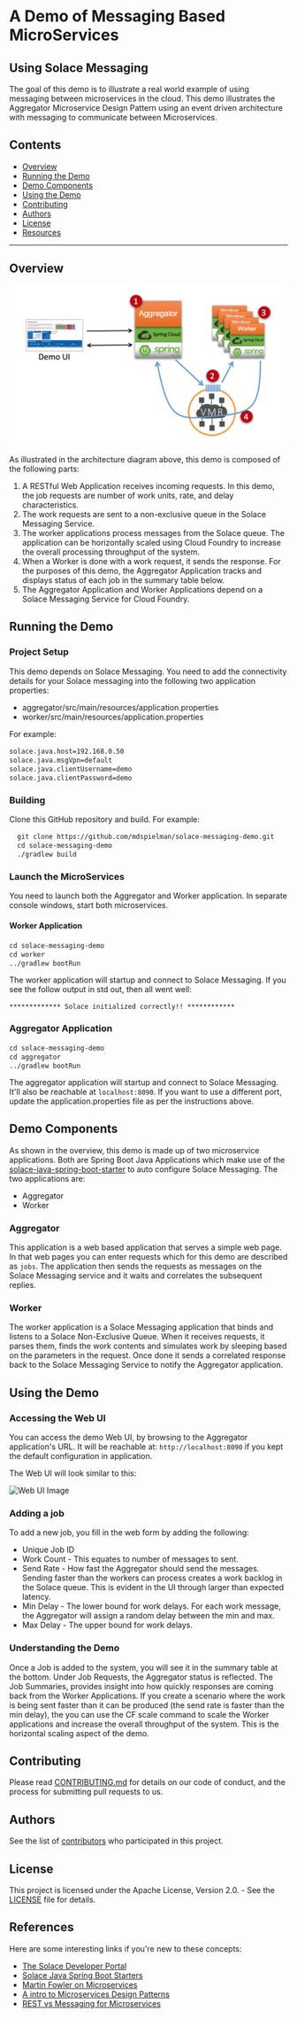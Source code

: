 # A Demo of Messaging Based MicroServices
## Using Solace Messaging

The goal of this demo is to illustrate a real world example of using messaging between microservices in the cloud. This demo illustrates the Aggregator Microservice Design Pattern using an event driven architecture with messaging to communicate between Microservices. 

## Contents

* [Overview](#overview)
* [Running the Demo](#running-the-demo)
* [Demo Components](#demo-components)
* [Using the Demo](#using-the-demo)
* [Contributing](#contributing)
* [Authors](#authors)
* [License](#license)
* [Resources](#resources)

---

## Overview
 
![Architecture Overview](resources/demo-overview.png)

As illustrated in the architecture diagram above, this demo is composed of the following parts:

1. A RESTful Web Application receives incoming requests. In this demo, the job requests are number of work units, rate, and delay characteristics.
2. The work requests are sent to a non-exclusive queue in the Solace Messaging Service.
3. The worker applications process messages from the Solace queue. The application can be horizontally scaled using Cloud Foundry to increase the overall processing throughput of the system.
4. When a Worker is done with a work request, it sends the response. For the purposes of this demo, the Aggregator Application tracks and displays status of each job in the summary table below.
5. The Aggregator Application and Worker Applications depend on a Solace Messaging Service for Cloud Foundry.

## Running the Demo

### Project Setup

This demo depends on Solace Messaging. You need to add the connectivity details for your Solace messaging into the following two application properties:

* aggregator/src/main/resources/application.properties
* worker/src/main/resources/application.properties

For example: 

```
solace.java.host=192.168.0.50
solace.java.msgVpn=default
solace.java.clientUsername=demo 
solace.java.clientPassword=demo
```

### Building

Clone this GitHub repository and build. For example:

```
  git clone https://github.com/mdspielman/solace-messaging-demo.git
  cd solace-messaging-demo
  ./gradlew build
```

### Launch the MicroServices

You need to launch both the Aggregator and Worker application. In separate console windows, start both microservices.

#### Worker Application

```
cd solace-messaging-demo
cd worker
../gradlew bootRun
```

The worker application will startup and connect to Solace Messaging. If you see the follow output in std out, then all went well:

```
************* Solace initialized correctly!! ************
```

### Aggregator Application

```
cd solace-messaging-demo
cd aggregator
../gradlew bootRun
```

The aggregator application will startup and connect to Solace Messaging. It'll also be reachable at `localhost:8090`. If you want to use a different port, update the application.properties file as per the instructions above.
    
## Demo Components

As shown in the overview, this demo is made up of two microservice applications. Both are Spring Boot Java Applications which make use of the [solace-java-spring-boot-starter](https://github.com/SolaceLabs/solace-java-spring-boot) to auto configure Solace Messaging. The two applications are:

* Aggregator
* Worker

### Aggregator

This application is a web based application that serves a simple web page. In that web pages you can enter requests which for this demo are described as `jobs`. The application then sends the requests as messages on the Solace Messaging service and it waits and correlates the subsequent replies.

### Worker

The worker application is a Solace Messaging application that binds and listens to a Solace Non-Exclusive Queue. When it receives requests, it parses them, finds the work contents and simulates work by sleeping based on the parameters in the request. Once done it sends a correlated response back to the Solace Messaging Service to notify the Aggregator application.

## Using the Demo

### Accessing the Web UI

You can access the demo Web UI, by browsing to the Aggregator application's URL. It will be reachable at: `http://localhost:8090` if you kept the default configuration in application.

The Web UI will look similar to this:

![Web UI Image](resources/web-ui.png)

### Adding a job

To add a new job, you fill in the web form by adding the following:

* Unique Job ID
* Work Count - This equates to number of messages to sent.
* Send Rate - How fast the Aggregator should send the messages. Sending faster than the workers can process creates a work backlog in the Solace queue. This is evident in the UI through larger than expected latency. 
* Min Delay - The lower bound for work delays. For each work message, the Aggregator will assign a random delay between the min and max.
* Max Delay - The upper bound for work delays.

### Understanding the Demo

Once a Job is added to the system, you will see it in the summary table at the bottom. Under Job Requests, the Aggregator status is reflected. The Job Summaries, provides insight into how quickly responses are coming back from the Worker Applications. If you create a scenario where the work is being sent faster than it can be produced (the send rate is faster than the min delay), the you can use the CF scale command to scale the Worker applications and increase the overall throughput of the system. This is the horizontal scaling aspect of the demo.

## Contributing

Please read [CONTRIBUTING.md](CONTRIBUTING.md) for details on our code of conduct, and the process for submitting pull requests to us.

## Authors

See the list of [contributors](https://github.com/mdspielman/solace-messaging-demo/graphs/contributors) who participated in this project.

## License

This project is licensed under the Apache License, Version 2.0. - See the [LICENSE](LICENSE) file for details.

## References

Here are some interesting links if you're new to these concepts:

* [The Solace Developer Portal](http://dev.solacesystems.com/)
* [Solace Java Spring Boot Starters](https://solace.com/blog/devops/solace-java-meet-spring-boot-starters)
* [Martin Fowler on Microservices](http://martinfowler.com/articles/microservices.html)
* [A intro to Microservices Design Patterns](http://blog.arungupta.me/microservice-design-patterns/)
* [REST vs Messaging for Microservices](http://www.slideshare.net/ewolff/rest-vs-messaging-for-microservices)
